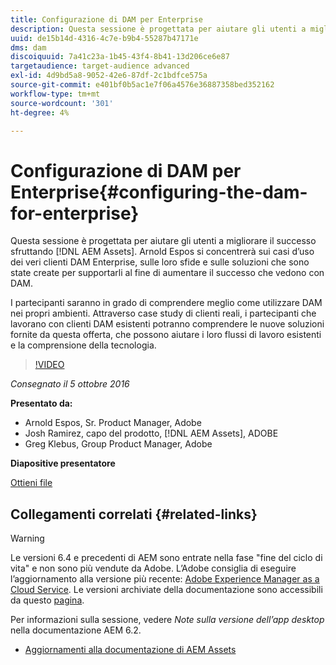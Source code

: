 ```yaml
---
title: Configurazione di DAM per Enterprise
description: Questa sessione è progettata per aiutare gli utenti a migliorare il successo sfruttando AEM Assets. Arnold Espos si concentrerà sui casi d’uso dei veri clienti DAM Enterprise, sulle loro sfide e sulle soluzioni che sono state create per supportarli al fine di aumentare il successo che vedono con DAM.   I partecipanti saranno in grado di comprendere meglio come utilizzare DAM nei propri ambienti. Attraverso case study di clienti reali, i partecipanti che lavorano con clienti DAM esistenti potranno comprendere le nuove soluzioni fornite da questa offerta, che possono aiutare i loro flussi di lavoro esistenti e la comprensione della tecnologia.
uuid: de15b14d-4316-4c7e-b9b4-55287b47171e
dms: dam
discoiquuid: 7a41c23a-1b45-43f4-8b41-13d206ce6e87
targetaudience: target-audience advanced
exl-id: 4d9bd5a8-9052-42e6-87df-2c1bdfce575a
source-git-commit: e401bf0b5ac1e7f06a4576e36887358bed352162
workflow-type: tm+mt
source-wordcount: '301'
ht-degree: 4%

---
```


# Configurazione di DAM per Enterprise{#configuring-the-dam-for-enterprise}

Questa sessione è progettata per aiutare gli utenti a migliorare il successo sfruttando [!DNL AEM Assets]. Arnold Espos si concentrerà sui casi d’uso dei veri clienti DAM Enterprise, sulle loro sfide e sulle soluzioni che sono state create per supportarli al fine di aumentare il successo che vedono con DAM.

I partecipanti saranno in grado di comprendere meglio come utilizzare DAM nei propri ambienti. Attraverso case study di clienti reali, i partecipanti che lavorano con clienti DAM esistenti potranno comprendere le nuove soluzioni fornite da questa offerta, che possono aiutare i loro flussi di lavoro esistenti e la comprensione della tecnologia.

>[!VIDEO](https://video.tv.adobe.com/v/19298/?quality=9)

*Consegnato il 5 ottobre 2016*

**Presentato da:**

* Arnold Espos, Sr. Product Manager, Adobe
* Josh Ramirez, capo del prodotto, [!DNL AEM Assets], ADOBE
* Greg Klebus, Group Product Manager, Adobe

**Diapositive presentatore**

[Ottieni file](assets/assets-webinar-oct5final.pdf)

## Collegamenti correlati {#related-links}

>[!WARNING]
>
>Le versioni 6.4 e precedenti di AEM sono entrate nella fase &quot;fine del ciclo di vita&quot; e non sono più vendute da Adobe.  L’Adobe consiglia di eseguire l’aggiornamento alla versione più recente: [Adobe Experience Manager as a Cloud Service](https://experienceleague.adobe.com/docs/experience-manager-cloud-service.html?lang=it).  Le versioni archiviate della documentazione sono accessibili da questo [pagina](https://experienceleague.adobe.com/docs/experience-manager-release-information/aem-release-updates/previous-updates/aem-previous-versions.html?lang=it).
>
>Per informazioni sulla sessione, vedere *Note sulla versione dell’app desktop* nella documentazione AEM 6.2.

* [Aggiornamenti alla documentazione di AEM Assets](https://docs.adobe.com/content/docs/en/aem/recent-documentation-updates.html)

